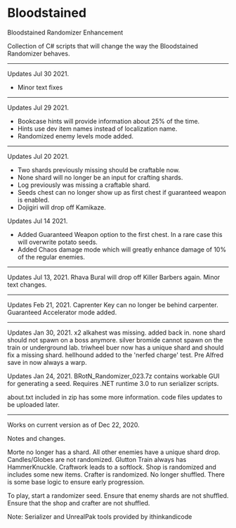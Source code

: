 # Bloodstained
Bloodstained Randomizer Enhancement

Collection of C# scripts that will change the way the Bloodstained Randomizer behaves.

******************************
Updates Jul 30 2021.
* Minor text fixes

******************************
Updates Jul 29 2021.
* Bookcase hints will provide information about 25% of the time.
* Hints use dev item names instead of localization name.
* Randomized enemy levels mode added.

******************************
Updates Jul 20 2021.
* Two shards previously missing should be craftable now.
* None shard will no longer be an input for crafting shards.
* Log previously was missing a craftable shard.
* Seeds chest can no longer show up as first chest if guaranteed weapon is enabled.
* Dojigiri will drop off Kamikaze.

Updates Jul 14 2021.
* Added Guaranteed Weapon option to the first chest.  In a rare case this will overwrite potato seeds.
* Added Chaos damage mode which will greatly enhance damage of 10% of the regular enemies.
******************************
Updates Jul 13, 2021.
Rhava Bural will drop off Killer Barbers again.
Minor text changes.

******************************
Updates Feb 21, 2021.
Caprenter Key can no longer be behind carpenter.
Guaranteed Accelerator mode added.

******************************
Updates Jan 30, 2021.
x2 alkahest was missing.  added back in.
none shard should not spawn on a boss anymore.
silver bromide cannot spawn on the train or underground lab.
triwheel buer now has a unique shard and should fix a missing shard.
hellhound added to the 'nerfed charge' test.
Pre Alfred save in now always a warp.


Updates Jan 24, 2021.
BRotN_Randomizer_023.7z contains workable GUI for generating a seed.
Requires .NET runtime 3.0 to run serializer scripts.

about.txt included in zip has some more information.
code files updates to be uploaded later.

******************************
Works on current version as of Dec 22, 2020.


Notes and changes.

Morte no longer has a shard.
All other enemies have a unique shard drop.
Candles/Globes are not randomized.
Glutton Train always has HammerKnuckle.
Craftwork leads to a softlock.
Shop is randomized and includes some new items.
Crafter is randomized.  No longer shuffled.
There is some base logic to ensure early progression.


To play, start a randomizer seed.
Ensure that enemy shards are not shuffled.
Ensure that the shop and crafter are not shuffled.

Note: Serializer and UnrealPak tools provided by ithinkandicode

